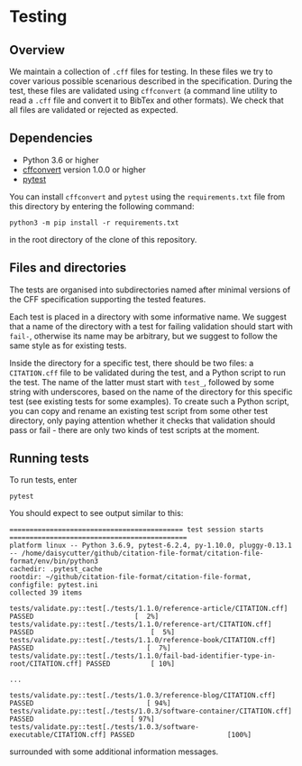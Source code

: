 # Testing 

## Overview

We maintain a collection of `.cff` files for testing. In these files we try to cover
various possible scenarious described in the specification. During the test, these
files are validated using `cffconvert` (a command line utility to read a `.cff` file
and convert it to BibTex and other formats). We check that all files are validated or
rejected as expected.

## Dependencies

- Python 3.6 or higher
- [cffconvert](https://pypi.org/project/cffconvert/) version 1.0.0 or higher
- [pytest](https://pypi.org/project/pytest/)

You can install `cffconvert` and `pytest` using the `requirements.txt` file from
this directory by entering the following command:

    python3 -m pip install -r requirements.txt

in the root directory of the clone of this repository.

## Files and directories

The tests are organised into subdirectories named after minimal versions of the CFF
specification supporting the tested features. 

Each test is placed in a directory with some informative name. We suggest that a name
of the directory with a test for failing validation should start with `fail-`, otherwise
its name may be arbitrary, but we suggest to follow the same style as for existing tests.

Inside the directory for a specific test, there should be two files: a `CITATION.cff`
file to be validated during the test, and a Python script to run the test. The name of
the latter must start with `test_`, followed by some string with underscores, based on
the name of the directory for this specific test (see existing tests for some examples).
To create such a Python script, you can copy and rename an existing test script from some
other test directory, only paying attention whether it checks that validation should
pass or fail - there are only two kinds of test scripts at the moment.

## Running tests

To run tests, enter

    pytest

You should expect to see output similar to this:

```
=========================================== test session starts ============================================
platform linux -- Python 3.6.9, pytest-6.2.4, py-1.10.0, pluggy-0.13.1 -- /home/daisycutter/github/citation-file-format/citation-file-format/env/bin/python3
cachedir: .pytest_cache
rootdir: ~/github/citation-file-format/citation-file-format, configfile: pytest.ini
collected 39 items

tests/validate.py::test[./tests/1.1.0/reference-article/CITATION.cff] PASSED                         [  2%]
tests/validate.py::test[./tests/1.1.0/reference-art/CITATION.cff] PASSED                             [  5%]
tests/validate.py::test[./tests/1.1.0/reference-book/CITATION.cff] PASSED                            [  7%]
tests/validate.py::test[./tests/1.1.0/fail-bad-identifier-type-in-root/CITATION.cff] PASSED          [ 10%]

...

tests/validate.py::test[./tests/1.0.3/reference-blog/CITATION.cff] PASSED                            [ 94%]
tests/validate.py::test[./tests/1.0.3/software-container/CITATION.cff] PASSED                        [ 97%]
tests/validate.py::test[./tests/1.0.3/software-executable/CITATION.cff] PASSED                       [100%]

```

surrounded with some additional information messages.
